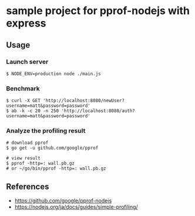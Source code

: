 # sample project for pprof-nodejs with express

## Usage

### Launch server

```
$ NODE_ENV=production node ./main.js
```

### Benchmark

```
$ curl -X GET 'http://localhost:8080/newUser?username=matt&password=password'
$ ab -k -c 20 -n 250 'http://localhost:8080/auth?username=matt&password=password'
```

### Analyze the profiling result

```
# download pprof
$ go get -u github.com/google/pprof

# view result
$ pprof -http=: wall.pb.gz
# or ~/go/bin/pprof -http=: wall.pb.gz
```

## References

- https://github.com/google/pprof-nodejs
- https://nodejs.org/ja/docs/guides/simple-profiling/


